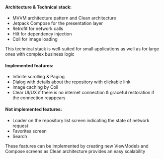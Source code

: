 #### Architecture & Technical stack:

- MVVM architecture pattern and Clean architecture
- Jetpack Compose for the presentation layer
- Retrofit for network calls
- Hilt for dependency injection
- Coil for image loading

This technical stack is well-suited for small applications as well as for large ones with complex
business logic

#### Implemented features:

- Infinite scrolling & Paging
- Dialog with details about the repository with clickable link
- Image caching by Coil
- Clear UI/UX if there is no internet connection & graceful restoration if the connection reappears

#### Not implemented features:

- Loader on the repository list screen indicating the state of network request
- Favorites screen
- Search

These features can be implemented by creating new ViewModels and Compose screens as Clean
architecture provides an easy scalability 